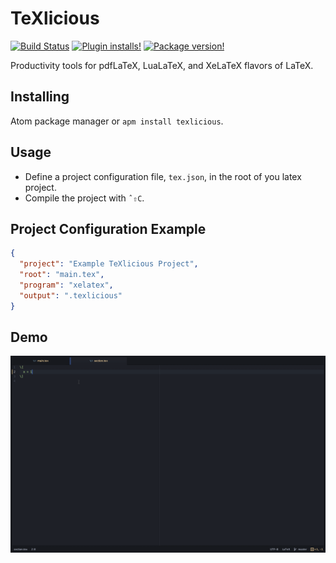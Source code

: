# TeXlicious
[![Build Status](https://travis-ci.org/arynhard/atom-texlicious.svg?branch=master)](https://travis-ci.org/arynhard/atom-texlicious)
[![Plugin installs!](https://img.shields.io/apm/dm/texlicious.svg?style=flat-square)](https://atom.io/packages/texlicious)
[![Package version!](https://img.shields.io/apm/v/texlicious.svg?style=flat-square)](https://atom.io/packages/texlicious)

Productivity tools for pdfLaTeX, LuaLaTeX, and XeLaTeX flavors of LaTeX.

## Installing
Atom package manager or `apm install texlicious`.

## Usage
  * Define a project configuration file, `tex.json`, in the root of you latex project.
  * Compile the project with `ˆ⇧C`.

## Project Configuration Example
```` json
{
  "project": "Example TeXlicious Project",
  "root": "main.tex",
  "program": "xelatex",
  "output": ".texlicious"
}
````

## Demo
![Alt text](/demo.gif?raw=true)
